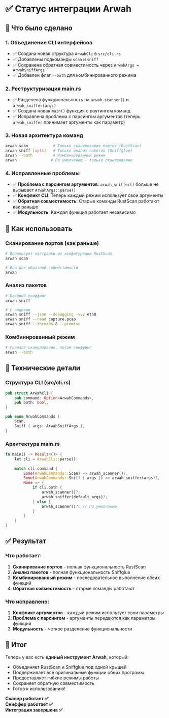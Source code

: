 # ✅ Статус интеграции Arwah

## 🎯 Что было сделано

### 1. Объединение CLI интерфейсов
- ✅ Создана новая структура `ArwahCli` в `src/cli.rs`
- ✅ Добавлены подкоманды `scan` и `sniff`
- ✅ Сохранена обратная совместимость через `ArwahArgs = ArwahSniffArgs`
- ✅ Добавлен флаг `--both` для комбинированного режима

### 2. Реструктуризация main.rs
- ✅ Разделена функциональность на `arwah_scanner()` и `arwah_sniffer(args)`
- ✅ Создана новая `main()` функция с роутингом команд
- ✅ Исправлена проблема с парсингом аргументов (теперь `arwah_sniffer` принимает аргументы как параметр)

### 3. Новая архитектура команд
```bash
arwah scan           # Только сканирование портов (RustScan)
arwah sniff [opts]   # Только анализ пакетов (Sniffglue)  
arwah --both         # Комбинированный режим
arwah               # По умолчанию - только сканирование
```

### 4. Исправленные проблемы
- ✅ **Проблема с парсингом аргументов**: `arwah_sniffer()` больше не вызывает `ArwahArgs::parse()`
- ✅ **Конфликт CLI**: Теперь каждый режим использует свои аргументы
- ✅ **Обратная совместимость**: Старые команды RustScan работают как раньше
- ✅ **Модульность**: Каждая функция работает независимо

## 🚀 Как использовать

### Сканирование портов (как раньше)
```bash
# Использует настройки из конфигурации RustScan
arwah scan

# Или для обратной совместимости
arwah
```

### Анализ пакетов
```bash
# Базовый сниффинг
arwah sniff

# С опциями
arwah sniff --json --debugging -vvv eth0
arwah sniff --read capture.pcap
arwah sniff --threads 8 --promisc
```

### Комбинированный режим
```bash
# Сначала сканирование, потом сниффинг
arwah --both
```

## 🔧 Технические детали

### Структура CLI (src/cli.rs)
```rust
pub struct ArwahCli {
    pub command: Option<ArwahCommands>,
    pub both: bool,
}

pub enum ArwahCommands {
    Scan,
    Sniff { args: ArwahSniffArgs },
}
```

### Архитектура main.rs
```rust
fn main() -> Result<()> {
    let cli = ArwahCli::parse();
    
    match cli.command {
        Some(ArwahCommands::Scan) => arwah_scanner()?,
        Some(ArwahCommands::Sniff { args }) => arwah_sniffer(args)?,
        None => {
            if cli.both {
                arwah_scanner()?;
                arwah_sniffer(default_args)?;
            } else {
                arwah_scanner()?; // По умолчанию
            }
        }
    }
}
```

## ✅ Результат

### Что работает:
1. **Сканирование портов** - полная функциональность RustScan
2. **Анализ пакетов** - полная функциональность Sniffglue  
3. **Комбинированный режим** - последовательное выполнение обеих функций
4. **Обратная совместимость** - старые команды работают

### Что исправлено:
1. **Конфликт аргументов** - каждый режим использует свои параметры
2. **Проблема с парсингом** - аргументы передаются как параметры функций
3. **Модульность** - четкое разделение функциональности

## 🎉 Итог

Теперь у вас есть **единый инструмент Arwah**, который:
- Объединяет RustScan и Sniffglue под одной крышей
- Поддерживает все оригинальные функции обеих программ
- Предоставляет гибкие режимы работы
- Сохраняет обратную совместимость
- Готов к использованию!

**Сканер работает ✅**  
**Сниффер работает ✅**  
**Интеграция завершена ✅**